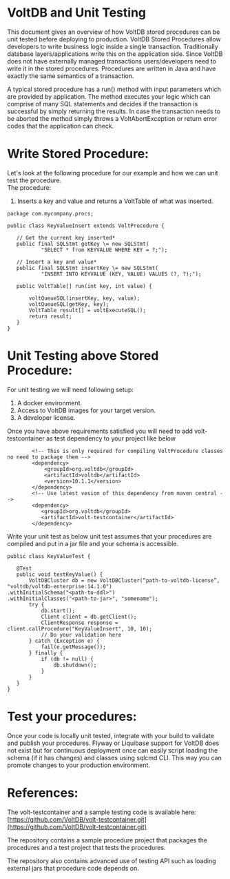 # VoltDB and Unit Testing

This document gives an overview of how VoltDB stored procedures can be unit tested before deploying to production.
VoltDB Stored Procedures allow developers to write business logic inside a single transaction. Traditionally database layers/applications write this on the application side. Since VoltDB does not have externally managed transactions users/developers need to write it in the stored procedures. Procedures are written in Java and have exactly the same semantics of a transaction.

A typical stored procedure has a run() method with input parameters which are provided by application. The method executes your logic which can comprise of many SQL statements and decides if the transaction is successful by simply returning the results. In case the transaction needs to be aborted the method simply throws a VoltAbortException or return error codes that the application can check.

# Write Stored Procedure:

Let's look at the following procedure for our example and how we can unit test the procedure.   
The procedure:

1. Inserts a key and value and returns a VoltTable  of what was inserted.

```
package com.mycompany.procs;

public class KeyValueInsert extends VoltProcedure {

   // Get the current key inserted*  
   public final SQLStmt getKey \= new SQLStmt(  
           "SELECT * from KEYVALUE WHERE KEY = ?;");

   // Insert a key and value*  
   public final SQLStmt insertKey \= new SQLStmt(  
           "INSERT INTO KEYVALUE (KEY, VALUE) VALUES (?, ?);");

   public VoltTable[] run(int key, int value) {

       voltQueueSQL(insertKey, key, value);  
       voltQueueSQL(getKey, key);  
       VoltTable result[] = voltExecuteSQL();
       return result;  
   }  
}
```

# Unit Testing above Stored Procedure:

For unit testing we will need following setup:

1. A docker environment.  
2. Access to VoltDB images for your target version.  
3. A developer license.

Once you have above requirements satisfied you will need to add volt-testcontainer as test dependency to your project like below
```
        <!-- This is only required for compiling VoltProcedure classes no need to package them -->
        <dependency>
            <groupId>org.voltdb</groupId>
            <artifactId>voltdb</artifactId>
            <version>10.1.1</version>
        </dependency>
        <!-- Use latest vesion of this dependency from maven central -->
        <dependency>
           <groupId>org.voltdb</groupId>
           <artifactId>volt-testcontainer</artifactId>
        </dependency>
```

Write your unit test as below unit test assumes that your procedures are compiled and put in a jar file and your schema is accessible.
```
public class KeyValueTest {

   @Test  
   public void testKeyValue() {  
       VoltDBCluster db = new VoltDBCluster(“path-to-voltdb-license”, "voltdb/voltdb-enterprise:14.1.0")
.withInitialSchema("<path-to-ddl>")
.withInitialClasses("<path-to-jar>", "somename");
       try {  
           db.start();
           Client client = db.getClient();
           ClientResponse response = client.callProcedure("KeyValueInsert", 10, 10);
           // Do your validation here
       } catch (Exception e) {  
           fail(e.getMessage());  
       } finally {  
           if (db != null) {
               db.shutdown();  
           }  
       }  
   }  
}
```

# Test your procedures:

Once your code is locally unit tested, integrate with your build to validate and publish your procedures. Flyway or Liquibase support for VoltDB does not exist but for continuous deployment once can easily script loading the schema (if it has changes) and classes using sqlcmd CLI. This way you can promote changes to your production environment.

# References:

The volt-testcontainer and a sample testing code is available here:   
[https://github.com/VoltDB/volt-testcontainer.git](https://github.com/VoltDB/volt-testcontainer.git)

The repository contains a sample procedure project that packages the procedures and a test project that tests the procedures.

The repository also contains advanced use of testing API such as loading external jars that procedure code depends on.

